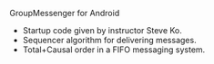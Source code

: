 GroupMessenger for Android

* Startup code given by instructor Steve Ko.
* Sequencer algorithm for delivering messages.
* Total+Causal order in a FIFO messaging system.
